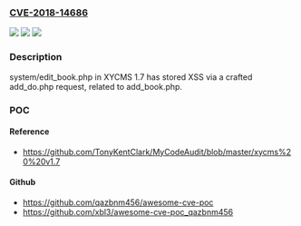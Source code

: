 ### [CVE-2018-14686](https://cve.mitre.org/cgi-bin/cvename.cgi?name=CVE-2018-14686)
![](https://img.shields.io/static/v1?label=Product&message=n%2Fa&color=blue)
![](https://img.shields.io/static/v1?label=Version&message=n%2Fa&color=blue)
![](https://img.shields.io/static/v1?label=Vulnerability&message=n%2Fa&color=brighgreen)

### Description

system/edit_book.php in XYCMS 1.7 has stored XSS via a crafted add_do.php request, related to add_book.php.

### POC

#### Reference
- https://github.com/TonyKentClark/MyCodeAudit/blob/master/xycms%20%20v1.7

#### Github
- https://github.com/qazbnm456/awesome-cve-poc
- https://github.com/xbl3/awesome-cve-poc_qazbnm456

